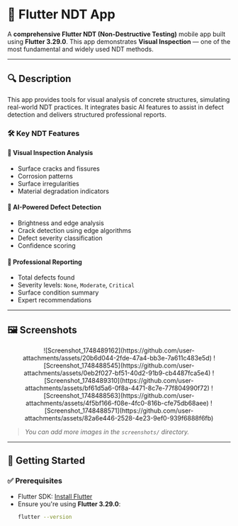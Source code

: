 # 📱 Flutter NDT App

A **comprehensive Flutter NDT (Non-Destructive Testing)** mobile app built using **Flutter 3.29.0**. This app demonstrates **Visual Inspection** — one of the most fundamental and widely used NDT methods.

---

## 🔍 Description

This app provides tools for visual analysis of concrete structures, simulating real-world NDT practices. It integrates basic AI features to assist in defect detection and delivers structured professional reports.

### 🛠️ Key NDT Features

#### 📸 Visual Inspection Analysis

- Surface cracks and fissures  
- Corrosion patterns  
- Surface irregularities  
- Material degradation indicators  

#### 🤖 AI-Powered Defect Detection

- Brightness and edge analysis  
- Crack detection using edge algorithms  
- Defect severity classification  
- Confidence scoring  

#### 📄 Professional Reporting

- Total defects found  
- Severity levels: `None`, `Moderate`, `Critical`  
- Surface condition summary  
- Expert recommendations  

---

## 🖼️ Screenshots

<p align="center">
![Screenshot_1748489162](https://github.com/user-attachments/assets/20b6d044-2fde-47a4-bb3e-7a611c483e5d)
![Screenshot_1748488545](https://github.com/user-attachments/assets/0eb2f027-bf51-40d2-91b9-cb4487fca5e4)
![Screenshot_1748489310](https://github.com/user-attachments/assets/bf61d5a6-0f8a-4471-8c7e-77f804990f72)
![Screenshot_1748488563](https://github.com/user-attachments/assets/4f5bf166-f08e-4fc0-816b-cfe75db68aee)
![Screenshot_1748488571](https://github.com/user-attachments/assets/82a6e446-2528-4e23-9ef0-939f6888f6fb)



</p>

> _You can add more images in the `screenshots/` directory._

---

## 🚀 Getting Started

### ✅ Prerequisites

- Flutter SDK: [Install Flutter](https://docs.flutter.dev/get-started/install)
- Ensure you're using **Flutter 3.29.0**:
  ```bash
  flutter --version
